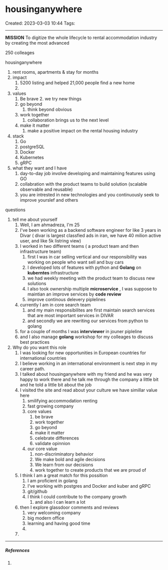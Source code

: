 # housinganywhere
Created: 2023-03-03 10:44
Tags: 
____
__MISSION__
To digitize the whole lifecycle to rental accommodation industry by creating the most advanced

250 colleages

housinganywhere
1. rent rooms, apartments & stay for months
2. impact
	1. 5200 listing and helped 21,000 people find a new home
	2. 
3. values
	1. Be brave
		2. we try new things
	2. go beyond
		1. think beyond obvious
	3. work together
		1. collaboration brings us to the next level
	4. make it matter
		1. make a positive impact on the rental housing industry
4. stack
	1. Go
	2. postgreSQL
	3. Docker
	4. Kubernetes
	5. gRPC
5. what they want and I have
	1. day-to-day job involve developing and maintaining features using GO
	2. collabration with the product teams to build solution (scalable observable and reusable)
	3. you are intrested in new technologies and you continuously seek to improve yourslef and others


questions
1. tell me about yourself
	1. Well, I am ahmadreza, I'm 25 
	2. I've been working as a backend software engineer for like 3 years in Divar ( divar is largest classfied ads in iran, we have 40 milion active user, and like 5k listring view)
	3. I worked in two different teams ( a product team and then infrastructure team)
		1. first I was in car selling vertical and our responsibility was working on people who want sell and buy cars
		2. I developed  lots of features with python and __Golang__ on __kuberntes__ infrastructure
		3. we had weekly meeting with the product team to discuss new solutions 
		4. I also took ownership  multiple __microservice__ , I was suppose to maintian an improve services by __code review__
		5. improve continous delevery piplelines
	4. currently I am in core search team
		1. and my main responsibilites are first maintain search services that are most important services in DIVAR
		2. and secondly we are rewriting our services from python to golang
	5. for a couple of months I was __interviewer__ in jouner pipleline
	6. and I also manage __golang__ workshop for my colleages to discuss best practices 
2. Why do you want this role
	1. I was looking for new opportunities in European countries for international countries
	2. I believe working in an international environment is next step in my career path.
	3. I talked about housinganywhere with my friend and he was very happy to work there  and he talk me through the company a little bit and he told a little bit about the job
	4. I visited the site and read about your culture we have simillar value here
		1. smilifying accommodation renting 
		2. fast growing company
		4. core values
			1. be brave
			2. work together
			3. go beyond
			4. make it matter
			5. celebrate differences
			6. validate opinnion
		5. our core value
			1. non-discriminatory behavior
			2. We make bold and agile decisions
			3. We learn from our decisions
			4.  work together to create products that we are proud of
	6.  I think I am a great match for this possition
		1. I am proficient in golang
		2. I've working with postgres and Docker and kuber and gRPC
		3. git/github
		4.  I think I could contribute to the company growth 
			1. and also I can learn a lot 
	7. then I explore glassdoor comments and reviews 
		1. very welcoming company
		2. big modern office
		3. learning and having good time
		4. 
	8. 
_____
##### References
1.

